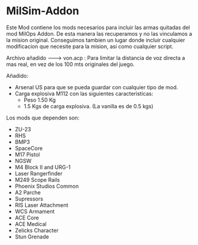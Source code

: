 # MilSim-Addon

Este Mod contiene los mods necesarios para incluir las armas quitadas del mod MilOps Addon. De esta manera las recuperamos y no las vinculamos a la mision original. Conseguimos tambien un lugar donde incluir cualquier modificacion que necesite para la mision, asi como cualquier script.

Archivo añadido ---> von.acp : Para limitar la distancia de voz directa a mas real, en vez de los 100 mts originales del juego.

Añadido:
- Arsenal US para que se pueda guardar con cualquier tipo de mod.
- Carga explosiva M112 con las siguientes caracteristicas:
  - Peso 1.50 Kg
  - 1.5 Kgs de carga explosiva. (La vanilla es de 0.5 kgs) 

Los mods que dependen son:

- ZU-23
- RHS
- BMP3
- SpaceCore
- M17 Pistol
- NGSW
- M4 Block II and URG-1
- Laser Rangerfinder
- M249 Scope Rails
- Phoenix Studios Common
- A2 Parche
- Supressors
- RIS Laser Attachment
- WCS Armament
- ACE Core
- ACE Medical
- Zelicks Character
- Stun Grenade
